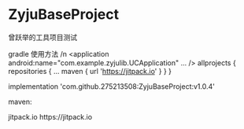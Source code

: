 # ZyjuBaseProject
曾跃举的工具项目测试


gradle 使用方法 /n
 <application
       android:name="com.example.zyjulib.UCApplication"
	...
	/>
  allprojects {
		repositories {
			...
			maven { url 'https://jitpack.io' }
		}
	}


 implementation 'com.github.275213508:ZyjuBaseProject:v1.0.4'
 
 maven:
 
 <repositories>
		<repository>
		    <id>jitpack.io</id>
		    <url>https://jitpack.io</url>
		</repository>
	</repositories>
